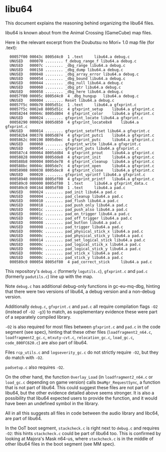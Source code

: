 # libu64

This document explains the reasoning behind organizing the libu64 files.

libu64 is known about from the Animal Crossing (GameCube) map files.

Here is the relevant excerpt from the Doubutsu no Mori+ 1.0 map file (for .text):

```
  00057f00 00043c 8005d4c0  1 .text 	libu64.a debug.c
  UNUSED   000070 ........ f_debug_range_f libu64.a debug.c
  UNUSED   00007c ........ _dbg_range libu64.a debug.c
  UNUSED   000158 ........ _dbg_dump libu64.a debug.c
  UNUSED   000048 ........ _dbg_array_error libu64.a debug.c
  UNUSED   000054 ........ _dbg_bound libu64.a debug.c
  UNUSED   000044 ........ _dbg_null libu64.a debug.c
  UNUSED   000060 ........ _dbg_ptr libu64.a debug.c
  UNUSED   000058 ........ _dbg_here libu64.a debug.c
  00057f00 00005c 8005d4c0  4 _dbg_hungup 	libu64.a debug.c
  UNUSED   000004 ........ Reset libu64.a debug.c
  00057f5c 000b70 8005d51c  1 .text 	libu64.a gfxprint.c
  00057f5c 0002e8 8005d51c  4 gfxprint_setup 	libu64.a gfxprint.c
  00058244 00004c 8005d804  4 gfxprint_color 	libu64.a gfxprint.c
  UNUSED   000024 ........ gfxprint_locate libu64.a gfxprint.c
  00058290 000024 8005d850  4 gfxprint_locate8x8 	libu64.a gfxprint.c
  UNUSED   000014 ........ gfxprint_setoffset libu64.a gfxprint.c
  000582b4 000378 8005d874  4 gfxprint_putc1 	libu64.a gfxprint.c
  0005862c 000198 8005dbec  4 gfxprint_putc 	libu64.a gfxprint.c
  UNUSED   000060 ........ gfxprint_write libu64.a gfxprint.c
  UNUSED   000054 ........ gfxprint_puts libu64.a gfxprint.c
  000587c4 000064 8005dd84  4 gfxprint_prout 	libu64.a gfxprint.c
  00058828 000090 8005dde8  4 gfxprint_init 	libu64.a gfxprint.c
  000588b8 000004 8005de78  4 gfxprint_cleanup 	libu64.a gfxprint.c
  000588bc 00004c 8005de7c  4 gfxprint_open 	libu64.a gfxprint.c
  00058908 000038 8005dec8  4 gfxprint_close 	libu64.a gfxprint.c
  UNUSED   000020 ........ gfxprint_vprintf libu64.a gfxprint.c
  00058940 000080 8005df00  4 gfxprint_printf 	libu64.a gfxprint.c
  000589c0 000000 8005df80  1 .text 	libu64.a gfxprint_data.c
  000589c0 000164 8005df80  1 .text 	libu64.a pad.c
  UNUSED   000024 ........ pad_init libu64.a pad.c
  UNUSED   000004 ........ pad_cleanup libu64.a pad.c
  UNUSED   000010 ........ pad_flush libu64.a pad.c
  UNUSED   000018 ........ pad_push_only libu64.a pad.c
  UNUSED   00001c ........ pad_push_also libu64.a pad.c
  UNUSED   00001c ........ pad_on_trigger libu64.a pad.c
  UNUSED   00001c ........ pad_off_trigger libu64.a pad.c
  UNUSED   000008 ........ pad_button libu64.a pad.c
  UNUSED   000008 ........ pad_trigger libu64.a pad.c
  UNUSED   00000c ........ pad_physical_stick_x libu64.a pad.c
  UNUSED   00000c ........ pad_physical_stick_y libu64.a pad.c
  UNUSED   000014 ........ pad_set_logical_stick libu64.a pad.c
  UNUSED   00000c ........ pad_logical_stick_x libu64.a pad.c
  UNUSED   00000c ........ pad_logical_stick_y libu64.a pad.c
  UNUSED   00000c ........ pad_stick_x libu64.a pad.c
  UNUSED   00000c ........ pad_stick_y libu64.a pad.c
  000589c0 000054 8005df80  4 pad_correct_stick 	libu64.a pad.c
```

This repository's `debug.c` (formerly `logutils.c`), `gfxprint.c` and `pad.c` (formerly `padutils.c`) line up with the map.

Note `debug.c` has additional debug-only functions in gc-eu-mq-dbg, hinting that there were two versions of libu64, a debug version and a non-debug version.

Additionally `debug.c`, `gfxprint.c` and `pad.c` all require compilation flags `-O2` (instead of `-O2 -g3`) to match, as supplementary evidence these were part of a separately compiled library.

`-O2` is also required for most files between `gfxprint.c` and `pad.c` in the code segment (see spec), hinting that these other files (`loadfragment2_n64.c`, `loadfragment2_gc.c`, `mtxuty-cvt.c`, `relocation_gc.c`, `load_gc.c`, `code_800FC620.c`) are also part of libu64.

Files `rcp_utils.c` and `logseverity_gc.c` do not strictly require `-O2`, but they do match with `-O2`.

`padsetup.c` also requires `-O2`.

On the other hand, the function `Overlay_Load` (in `loadfragment2_n64.c` or `load_gc.c` depending on game version) calls `DmaMgr_RequestSync`, a function that is not part of libu64.
This could suggest these files are not part of libu64, but the other evidence detailed above seems stronger.
It is also a possibility that libu64 expected users to provide the function, and it would have been an undefined symbol in the library.

All in all this suggests all files in code between the audio library and libc64, are part of libu64.

In the OoT boot segment, `stackcheck.c` is right next to `debug.c` and requires `-O2`: this hints `stackcheck.c` could be part of libu64 too. This is confirmed by looking at Majora's Mask n64-us, where `stackcheck.c` is in the middle of other libu64 files in the boot segment (see MM spec).
